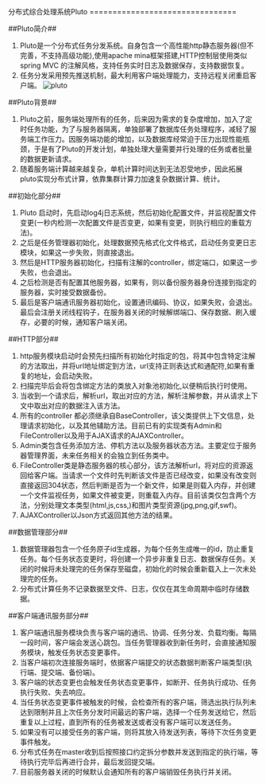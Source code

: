 ﻿分布式综合处理系统Pluto ================================

##Pluto简介##
1. Pluto是一个分布式任务分发系统。自身包含一个高性能http静态服务器(但不完善，不支持高级功能),使用apache mina框架搭建,HTTP控制层使用类似spring MVC 的注解风格，支持任务实时日志及数据保存，支持数据恢复。
1. 任务分发采用预先推送机制，最大利用客户端处理能力，支持远程关闭重启客户端。
![pluto](http://icdteam.joyotime.com/attachments/2498/pluto.JPG)

##Pluto背景##
1. Pluto之前，服务端处理所有的任务，后来因为需求的复杂度增加，加入了定时任务功能，为了与服务器隔离，单独部署了数据库任务处理程序，减轻了服务端工作压力。因服务端功能的增加，以及数据库经常迫于压力出现性能瓶颈，于是有了Pluto的开发计划，单独处理大量需要并行处理的任务或者批量的数据更新请求。
1. 随着服务端计算越来越复杂，单机计算时间达到无法忍受地步，因此拓展pluto实现分布式计算，依靠集群计算力加速复杂数据计算、统计。

##初始化部分##
1. Pluto 启动时，先启动log4j日志系统，然后初始化配置文件，并监视配置文件变更(一秒内检测一次配置文件是否变更，如果有变更，则执行相应的重载方法)。
1. 之后是任务管理器初始化，处理数据预先格式化文件格式，启动任务变更日志模块，如果这一步失败，则直接退出。
1. 然后是HTTP服务器初始化，扫描有注解的controller，绑定端口，如果这一步失败，也会退出。
1. 之后检测是否有配置其他服务器，如果有，则以备份服务器身份连接到指定的服务器，实时接受数据备份。
1. 最后是客户端通讯服务器初始化，设置通讯编码、协议，如果失败，会退出。最后会注册关闭线程钩子，在服务器关闭的时候解绑端口、保存数据、刷入缓存，必要的时候，通知客户端关闭。

##HTTP部分##
1. http服务模块启动时会预先扫描所有初始化时指定的包，将其中包含特定注解的方法取出，并将url地址绑定到方法，url支持正则表达式和通配符,如果有重复的地址，会启动失败。
1. 扫描完毕后会将包含绑定方法的类放入对象池初始化,以便稍后执行时使用。
1. 当收到一个请求后，解析url，取出对应的方法，解析注解参数，并从请求上下文中取出对应的数据注入该方法。
1. 所有的controller 都必须继承自BaseController，该父类提供上下文信息，处理请求初始化，以及其他辅助方法。目前已有的实现类有Admin和FileController以及用于AJAX请求的AJAXController。
1. Admin类包含任务添加方法、停机方法以及服务器状态方法。主要定位于服务器管理界面，未来任务相关的会独立到任务类中。
1. FileController类是静态服务器的核心部分，该方法解析url，将对应的资源返回给客户端。当请求一个文件时先判断该文件是否已经改变，如果没有改变则直接返回304状态，然后判断是否为一个新文件，如果是则载入内存，并创建一个文件监视任务，如果文件被变更，则重载入内存。目前该类仅包含两个方法，分别处理文本类型(html,js,css,)和图片类型资源(jpg,png,gif,swf)。
1. AJAXController以Json方式返回其他方法的结果。

##数据管理部分##
1. 数据管理器包含一个任务原子id生成器，为每个任务生成唯一的id，防止重复任务。每个任务状态变更时，将创建一个异步非重复日志、数据保存任务。关闭的时候将未处理完的任务保存至磁盘，初始化的时候会重新载入上一次未处理完的任务。
1. 分布式计算任务不记录数据至文件、日志，仅仅在其生命周期中临时存储数据。

##客户端通讯服务部分##
1. 客户端通讯服务模块负责与客户端的通讯、协调、任务分发、负载均衡。每隔一段时间，客户端会发送心跳包。当任务管理器收到新任务时，会直接通知服务模块，触发任务状态变更事件。
1. 当客户端初次连接服务端时，依据客户端提交的状态数据判断客户端类型(执行端、提交端、备份端)。
1. 客户端的状态变更也会触发任务状态变更事件，如断开、任务执行成功、任务执行失败、失去响应。
1. 当任务状态变更事件被触发的时候，会检查所有的客户端，筛选出执行队列未达到限制并且上次任务分发时间最远的客户端，选择一个任务发送给它，然后重复以上过程，直到所有的任务被发送或者没有客户端可以发送任务。
1. 如果没有可以接受任务的客户端，则将其放入待发送列表，等待下次任务变更事件触发。
1. 分布式任务在master收到后按照接口约定拆分参数并发送到指定的执行端，等待执行完毕后再进行合并，最后发回提交端。
1. 目前服务器关闭的时候默认会通知所有的客户端销毁任务执行并关闭。